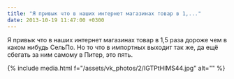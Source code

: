 ```yaml
---
title: "Я привык что в наших интернет магазинах товар в 1,..."
date: 2013-10-19 11:47:00 +0300
---
```


Я привык что в наших интернет магазинах товар в 1,5 раза дороже чем в каком нибудь СельПо. Но то что в импортных выходит так же, да ещё сбегать за ним самому в Питер, это пять.

{% include media.html f="/assets/vk_photos/2/IGTPtHlMS44.jpg" alt="" %}
